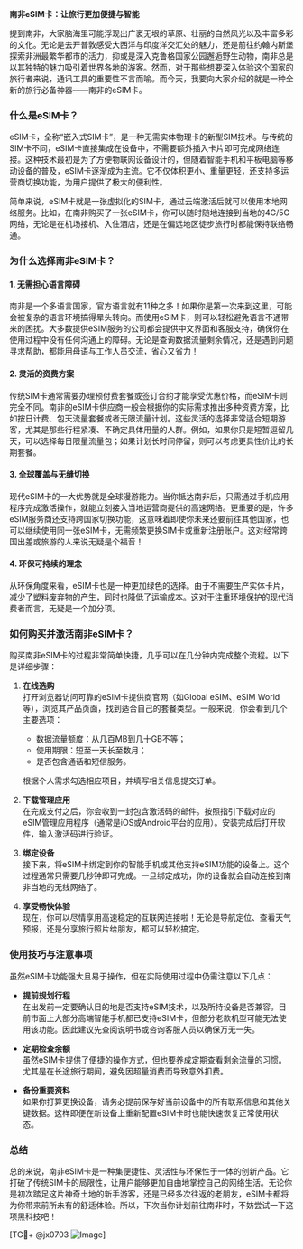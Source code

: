 **南非eSIM卡：让旅行更加便捷与智能**

提到南非，大家脑海里可能浮现出广袤无垠的草原、壮丽的自然风光以及丰富多彩的文化。无论是去开普敦感受大西洋与印度洋交汇处的魅力，还是前往约翰内斯堡探索非洲最繁华都市的活力，抑或是深入克鲁格国家公园邂逅野生动物，南非总是以其独特的魅力吸引着世界各地的游客。然而，对于那些想要深入体验这个国家的旅行者来说，通讯工具的重要性不言而喻。而今天，我要向大家介绍的就是一种全新的旅行必备神器——南非的eSIM卡。

### **什么是eSIM卡？**

eSIM卡，全称“嵌入式SIM卡”，是一种无需实体物理卡的新型SIM技术。与传统的SIM卡不同，eSIM卡直接集成在设备中，不需要额外插入卡片即可完成网络连接。这种技术最初是为了方便物联网设备设计的，但随着智能手机和平板电脑等移动设备的普及，eSIM卡逐渐成为主流。它不仅体积更小、重量更轻，还支持多运营商切换功能，为用户提供了极大的便利性。

简单来说，eSIM卡就是一张虚拟化的SIM卡，通过云端激活后就可以使用本地网络服务。比如，在南非购买了一张eSIM卡，你可以随时随地连接到当地的4G/5G网络，无论是在机场接机、入住酒店，还是在偏远地区徒步旅行时都能保持联络畅通。

### **为什么选择南非eSIM卡？**

#### 1. **无需担心语言障碍**
南非是一个多语言国家，官方语言就有11种之多！如果你是第一次来到这里，可能会被复杂的语言环境搞得晕头转向。而使用eSIM卡，则可以轻松避免语言不通带来的困扰。大多数提供eSIM服务的公司都会提供中文界面和客服支持，确保你在使用过程中没有任何沟通上的障碍。无论是查询数据流量剩余情况，还是遇到问题寻求帮助，都能用母语与工作人员交流，省心又省力！

#### 2. **灵活的资费方案**
传统SIM卡通常需要办理预付费套餐或签订合约才能享受优惠价格，而eSIM卡则完全不同。南非的eSIM卡供应商一般会根据你的实际需求推出多种资费方案，比如按日计费、包天流量套餐或者无限流量计划。这些灵活的选择非常适合短期游客，尤其是那些行程紧凑、不确定具体用量的人群。例如，如果你只是短暂逗留几天，可以选择每日限量流量包；如果计划长时间停留，则可以考虑更具性价比的长期套餐。

#### 3. **全球覆盖与无缝切换**
现代eSIM卡的一大优势就是全球漫游能力。当你抵达南非后，只需通过手机应用程序完成激活操作，就能立刻接入当地运营商提供的高速网络。更重要的是，许多eSIM服务商还支持跨国家切换功能，这意味着即使你未来还要前往其他国家，也可以继续使用同一张eSIM卡，无需频繁更换SIM卡或重新注册账户。这对经常跨国出差或旅游的人来说无疑是个福音！

#### 4. **环保可持续的理念**
从环保角度来看，eSIM卡也是一种更加绿色的选择。由于不需要生产实体卡片，减少了塑料废弃物的产生，同时也降低了运输成本。这对于注重环境保护的现代消费者而言，无疑是一个加分项。

### **如何购买并激活南非eSIM卡？**

购买南非eSIM卡的过程非常简单快捷，几乎可以在几分钟内完成整个流程。以下是详细步骤：

1. **在线选购**  
   打开浏览器访问可靠的eSIM卡提供商官网（如Global eSIM、eSIM World等），浏览其产品页面，找到适合自己的套餐类型。一般来说，你会看到几个主要选项：
   - 数据流量额度：从几百MB到几十GB不等；
   - 使用期限：短至一天长至数月；
   - 是否包含通话和短信服务。
   
   根据个人需求勾选相应项目，并填写相关信息提交订单。

2. **下载管理应用**  
   在完成支付之后，你会收到一封包含激活码的邮件。按照指引下载对应的eSIM管理应用程序（通常是iOS或Android平台的应用）。安装完成后打开软件，输入激活码进行验证。

3. **绑定设备**  
   接下来，将eSIM卡绑定到你的智能手机或其他支持eSIM功能的设备上。这个过程通常只需要几秒钟即可完成。一旦绑定成功，你的设备就会自动连接到南非当地的无线网络了。

4. **享受畅快体验**  
   现在，你可以尽情享用高速稳定的互联网连接啦！无论是导航定位、查看天气预报，还是分享旅行照片给朋友，都可以轻松搞定。

### **使用技巧与注意事项**

虽然eSIM卡功能强大且易于操作，但在实际使用过程中仍需注意以下几点：

- **提前规划行程**  
   在出发前一定要确认目的地是否支持eSIM技术，以及所持设备是否兼容。目前市面上大部分高端智能手机都已支持eSIM卡，但部分老款机型可能无法使用该功能。因此建议先查阅说明书或咨询客服人员以确保万无一失。

- **定期检查余额**  
   虽然eSIM卡提供了便捷的操作方式，但也要养成定期查看剩余流量的习惯。尤其是在长途旅行期间，避免因超量消费而导致意外扣费。

- **备份重要资料**  
   如果你打算更换设备，请务必提前保存好当前设备中的所有联系信息和其他关键数据。这样即便在新设备上重新配置eSIM卡时也能快速恢复正常使用状态。

### **总结**

总的来说，南非eSIM卡是一种集便捷性、灵活性与环保性于一体的创新产品。它打破了传统SIM卡的局限性，让用户能够更加自由地掌控自己的网络生活。无论你是初次踏足这片神奇土地的新手游客，还是已经多次往返的老朋友，eSIM卡都将为你带来前所未有的舒适体验。所以，下次当你计划前往南非时，不妨尝试一下这项黑科技吧！

[TG💪+ @jx0703 ![Image](https://github.com/user-attachments/assets/dbca1d08-cadb-493c-b0ec-ad6f7a83f270)]
